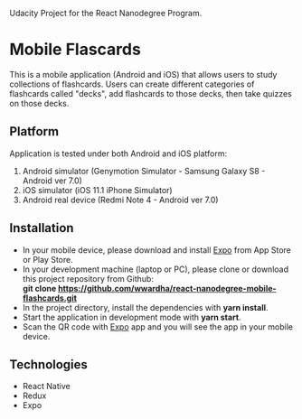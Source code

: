 Udacity Project for the React Nanodegree Program.

# Mobile Flascards

This is a mobile application (Android and iOS) that allows users to study collections of flashcards. Users can create different categories of flashcards called "decks", add flashcards to those decks, then take quizzes on those decks.

## Platform

Application is tested under both Android and iOS platform:
1. Android simulator (Genymotion Simulator - Samsung Galaxy S8 - Android ver 7.0)
2. iOS simulator (iOS 11.1 iPhone Simulator)
3. Android real device (Redmi Note 4 - Android ver 7.0)

## Installation

* In your mobile device, please download and install <a href='https://expo.io'>Expo</a> from App Store or Play Store.
* In your development machine (laptop or PC), please clone or download this project repository from Github:<br />
  <b>git clone https://github.com/wwardha/react-nanodegree-mobile-flashcards.git</b>
* In the project directory, install the dependencies with <b>yarn install</b>.
* Start the application in development mode with <b>yarn start</b>.
* Scan the QR code with <a href='https://expo.io'>Expo</a> app and you will see the app in your mobile device.

## Technologies

* React Native
* Redux
* Expo
